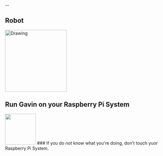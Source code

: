 --

## Robot
<img src="http://d2kmb61w1swc5t.cloudfront.net/images/Actobotics_Kit-03.jpg" alt="Drawing" width="200" height="200"/>

## Run Gavin on your Raspberry Pi System

<img src="http://www.iconarchive.com/download/i103481/paomedia/small-n-flat/sign-warning.ico" width="100" height="100"/>
### If you do not know what you're doing, don't touch yuor Raspberry Pi System.


